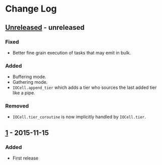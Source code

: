 # Change Log


## [Unreleased] - unreleased
### Fixed
- Better fine grain execution of tasks that may emit in bulk.

### Added
- Buffering mode.
- Gathering mode.
- `IOCell.append_tier` which adds a tier who sources the last added tier like
  a pipe.

### Removed
- `IOCell.tier_coroutine` is now implicitly handled by `IOCell.tier`.


## [1] - 2015-11-15
### Added
- First release


[unreleased]: https://github.com/mayfield/ecmcli/compare/v2...HEAD
[2]: https://github.com/mayfield/ecmcli/compare/v1...v2
[1]: https://github.com/mayfield/ecmcli/compare/bdf2e3f359a3761982fb19edf31c8a1e57209eec...v1
